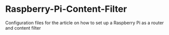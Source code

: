 # Raspberry-Pi-Content-Filter
Configuration files for the article on how to set up a Raspberry Pi as a router and content filter
